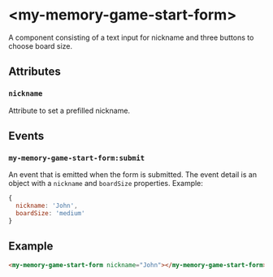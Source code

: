 # &lt;my-memory-game-start-form&gt;

A component consisting of a text input for nickname and three buttons to choose board size.

## Attributes

### `nickname`
Attribute to set a prefilled nickname.

## Events

### `my-memory-game-start-form:submit`
An event that is emitted when the form is submitted. The event detail is an object with a `nickname` and `boardSize` properties. Example:

```js
{
  nickname: 'John',
  boardSize: 'medium'
}
```

## Example
```html
<my-memory-game-start-form nickname="John"></my-memory-game-start-form>
```
